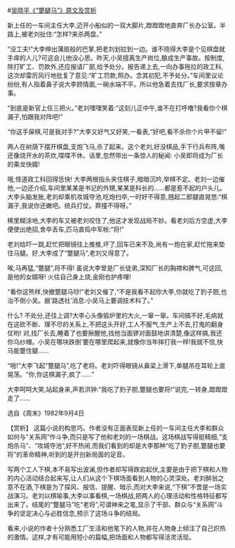 #[吴晓平《“蹩腿马”》原文及赏析](https://www.vrrw.net/wx/15289.html)

新上任的一车间主任大李,迈开小船似的一双大脚片,蹬蹬蹬地直奔厂长办公室。半路上,被老刘扯住:“怎样?来杀两盘。”

“没工夫!”大李伸出蒲扇般的巴掌,把老刘划拉到一边。谁不晓得大李是个见棋盘就手痒的人儿?可这会儿他没心思。昨天,小吴擅离生产岗位,酿成生产事故。按制度,除打旷工、罚款外,还应报请厂部,给予处分。报告递上去,一向办事拖拉的政工科,这次却雷厉风行地批复了意见:“旷工罚款,照办。念其初犯,不予处分。”车间里议论纷纷,有人指着鼻子说大李顾情面,一碗水端不平。所以他急着去找厂长,要求按章办事。

“到底是新官上任三把火。”老刘嘿嘿笑着:“这刻儿正中午,谁不在打呼噜?我看你个棋漏子,怕跟我对阵吧!”

“你这手屎棋,可是我对手?”大李又好气又好笑,一看表,“好吧,看不杀你个片甲不留!”

两人在树荫下摆开棋盘,支炮飞马,杀了起来。这个老刘,好没棋品,手下行兵布阵,嘴还像烧开水的茶炊,喋喋不休。话里,忽然带出一条惊人的秘闻: 小吴即将成为厂长的乘龙快婿!

哦,怪道政工科回得恁快! 大李两根指头夹住棋子,暗暗沉吟,举棋不定。老刘一边催他,一边还介绍,车间里某某是书记的外甥,某某是科长的……都是惹不起的户头儿。大李头脑发胀,老刘却乘机攻城夺池,吃炮扫卒,一时好不得意,翘起二郎腿直晃悠:“棋漏子,我说你还嫩吧。统兵打仗。莽撞不得呀。”

稀里糊涂地,大李的车又被老刘咬住了,他这才发现战局不妙。看老刘后方空虚,大李便使出绝招,舍卒丢车,匹马直捣中军帐:“将!”

老刘给吓一跳,赶忙把眼镜往上推推,坏了,回车已来不及,尚有一炮在家,赶忙拖来垫住马腿。好,大李成了“蹩腿马”,老刘又得意了。

唉,马再猛,“蹩腿”,将不得! 虽说大李曾是厂长徒弟,深知厂长的胸襟和脾气,可这回,是他的女婿呀! 火往自己身上烧,金刚也护疼哩!

“看你这熊样,快撤蹩腿马唦!”老刘又催了,“不是我看不起你大李,你就吃了豹子胆,也治不倒小吴。据‘路透社’消息:小吴马上要调技术科了。”

什么? 不处分,还往上调?大李心头像锻炉里的大火,一窜一窜。车间搞不好,毛病就在这砍不断、理不尽的关系上,不把这头开好,工人不服气,生产上不去,打鬼的翻身仗哟! 对,找厂长去,睡着了也要揪醒他,找他当面锣对面鼓地讲清楚,像这样搞,我还你乌纱帽。小吴在哪块跌倒’要在哪里爬起来,就像你当年摔打我一样!我就不信,快马能蹩住腿……

“啪!”大李飞起“蹩腿马”,吃了老将。老刘吓得眼镜从鼻梁上滑下,单腿吊在耳轮上直晃荡。“你,你这棋漏子,疯了……”

大李呵呵大笑,站起身来,声若洪钟:“我吃了豹子胆,蹩腿也要将!”说完,一转身,蹬蹬蹬走了……

选自《周末》1982年9月4日



【赏析】 这篇小说的构思巧。作者没有正面表现新上任的一车间主任大李和群众如何与“关系网”作斗争,而只是写了他和老刘的一场棋战。这场棋战写得挺精细,“支炮杀马”、“攻城夺池”,好不热闹,而我们看到的却是大李那种“吃了豹子胆,蹩腿也要将”的革命精神,听到的是开创新局面的足音。

写两个工人下棋,本不易写出波澜,但作者却写得跌宕起伏,主要是由于把下棋和人物的内心活动结合起来写,让人们从这个下棋场面看到人物的心灵深处。老刘醉翁之意不在酒,下棋是为了探风、报信、提醒、暗示,而对大李来说,“下棋”不啻是一场实战演习。老刘以棋喻事,大李以事看棋,一场棋战,把两人的心理活动和性格特征都写出来了。结尾的“蹩腿马”吃“老将”,可谓神来之笔,显示了干部、群众与“关系网”斗争的坚定决心与必胜信念,预示了这场斗争的结局。

看来,小说的作者十分熟悉工厂生活和他笔下的人物,并在人物身上倾注了自己炽热的激情。这样,才有可能用短小的篇幅,把场面和人物都写得活灵活现。

